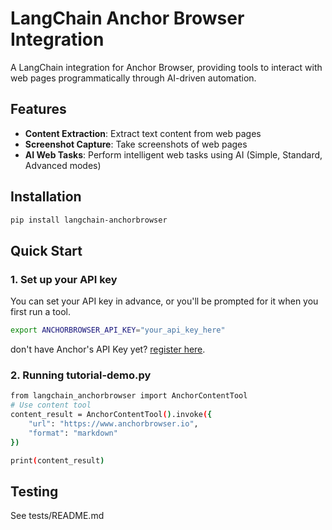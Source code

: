 # LangChain Anchor Browser Integration

A LangChain integration for Anchor Browser, providing tools to interact with web pages programmatically through AI-driven automation.

## Features

- **Content Extraction**: Extract text content from web pages
- **Screenshot Capture**: Take screenshots of web pages
- **AI Web Tasks**: Perform intelligent web tasks using AI (Simple, Standard, Advanced modes)

## Installation

```bash
pip install langchain-anchorbrowser
```

## Quick Start

### 1. Set up your API key

You can set your API key in advance, or you'll be prompted for it when you first run a tool.
```bash
export ANCHORBROWSER_API_KEY="your_api_key_here"
```
don't have Anchor's API Key yet? [register here](https://anchorbrowser.io/).


### 2. Running tutorial-demo.py

```bash
from langchain_anchorbrowser import AnchorContentTool
# Use content tool
content_result = AnchorContentTool().invoke({
    "url": "https://www.anchorbrowser.io",
    "format": "markdown"
})

print(content_result)
```

## Testing

See tests/README.md


